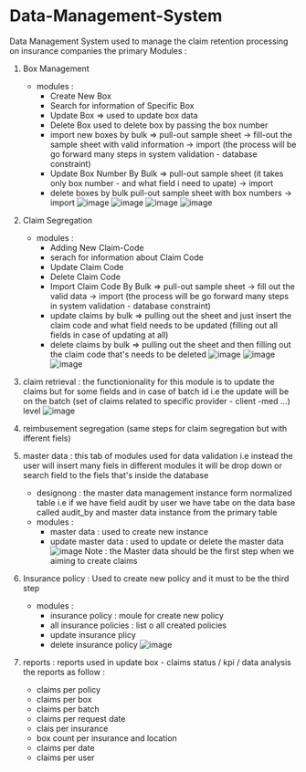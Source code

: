# Data-Management-System
Data Management System used to manage the claim retention processing on insurance companies 
the primary Modules :
1. Box Management
   - modules :
     * Create New Box
     * Search for information of Specific Box
     * Update Box => used to update box data
     * Delete Box used to delete box by passing the box number
     * import new boxes by bulk => pull-out sample sheet -> fill-out the sample sheet with valid information -> import (the process will be go forward many steps in system validation - database constraint)
     * Update Box Number By Bulk => pull-out sample sheet (it takes only box number - and what field i need to upate) -> import
     * delete boxes by bulk pull-out sample sheet with box numbers -> import
       ![image](https://github.com/user-attachments/assets/f1574c6f-7ff1-4f63-97c0-6b797c927d4a)
      ![image](https://github.com/user-attachments/assets/5c52fec5-2e57-435f-9d9c-37321d3669f9)
      ![image](https://github.com/user-attachments/assets/009bb82d-f799-4e42-b677-f9afa19888b1)
      ![image](https://github.com/user-attachments/assets/11754f46-5870-4804-b6aa-ab937737efd9)




2. Claim Segregation
   - modules  :
     * Adding New Claim-Code
     * serach for information about Claim Code
     * Update Claim Code
     * Delete Claim Code
     * Import Claim Code By Bulk => pull-out sample sheet -> fill out the valid data -> import  (the process will be go forward many steps in system validation - database constraint)
     * update claims by bulk => pulling out the sheet and just insert the claim code and what field needs to be updated (filling out all fields in case of updating at all)
     * delete claims by bulk => pulling out the sheet and then filling out the claim code that's needs to be deleted
       ![image](https://github.com/user-attachments/assets/fcf21058-0d57-4fc6-8bc9-d4fb0c652458)
       ![image](https://github.com/user-attachments/assets/9668275b-3428-4435-9017-3376a08547fc)
       ![image](https://github.com/user-attachments/assets/4a1b0f05-1251-471c-834b-f58e4d03940a)



3. claim retrieval :
   the functionionality for this module is to update the claims but for some fields and in case of batch id 
i.e the update will be on the batch (set of claims related to specific provider - client -med ...) level
      ![image](https://github.com/user-attachments/assets/832650d0-0b4e-48fb-9065-5b4ed83cc6e2)
4. reimbusement segregation (same steps for claim segregation but with ifferent fiels)
5. master data : this tab of modules used for data validation i.e instead the user will insert many fiels in different modules it will be drop down or search field to the fiels that's inside the database
   - designong : the master data management instance form normalized table i.e if we have field audit by user we have tabe on the data base called audit_by and master data instance from the primary table
   - modules :
     * master data : used to create new instance
     * update master data : used to update or delete the master data
       ![image](https://github.com/user-attachments/assets/aecada3f-9a96-4d42-8c81-d93f20ed20c0)
      Note : the Master data should be the first step when we aiming to create claims 

6. Insurance policy : Used to create new policy and it must to be the third step
    - modules :
      * insurance policy : moule for create new policy
      * all insurance policies : list o all created policies
      * update insurance plicy
      * delete insurance policy 
 ![image](https://github.com/user-attachments/assets/70f6dfe7-61b2-4044-a6aa-05069afff6b3)
7. reports : reports used in update box - claims status / kpi / data analysis
   the reports as follow :
      - claims per policy
      - claims per box
      - claims per batch
      - claims per request date
      - clais per insurance
      - box count per insurance and location
      - claims per date
      - claims per user 
